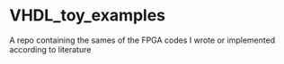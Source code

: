 # VHDL_toy_examples
A repo containing the sames of the FPGA codes I wrote or implemented according to literature
